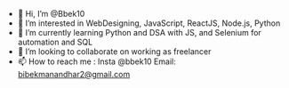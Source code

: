 - 👋 Hi, I’m @Bbek10
- 👀 I’m interested in WebDesigning, JavaScript, ReactJS, Node.js, Python
- 🌱 I’m currently learning Python and DSA with JS, and Selenium for automation and SQL
- 💞️ I’m looking to collaborate on working as freelancer
- 📫 How to reach me : Insta @bbek10 Email: bibekmanandhar2@gmail.com

<!---
Bbek10/Bbek10 is a ✨ special ✨ repository because its `README.md` (this file) appears on your GitHub profile.
You can click the Preview link to take a look at your changes.
--->
